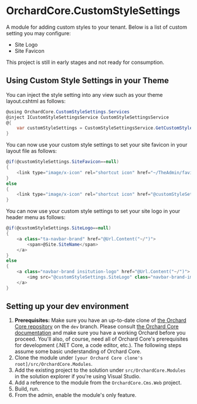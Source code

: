 # OrchardCore.CustomStyleSettings
A module for adding custom styles to your tenant. Below is a list of custom setting you may configure:
- Site Logo
- Site Favicon

This project is still in early stages and not ready for consumption.

## Using Custom Style Settings in your Theme
You can inject the style setting into any view such as your theme layout.cshtml as follows:
```csharp
@using OrchardCore.CustomStyleSettings.Services
@inject ICustomStyleSettingsService CustomStyleSettingsService
@{
    var customStyleSettings = CustomStyleSettingsService.GetCustomStyleSettings();
}
```

You can now use your custom style settings to set your site favicon in your layout file as follows:
```csharp
@if(@customStyleSettings.SiteFavicon==null)
{
    <link type="image/x-icon" rel="shortcut icon" href="~/TheAdmin/favicon.ico" />
}
else
{
    <link type="image/x-icon" rel="shortcut icon" href="@customStyleSettings.SiteFavicon" />
}
```

You can now use your custom style settings to set your site logo in your header menu as follows:
```csharp
@if(@customStyleSettings.SiteLogo==null)
{
    <a class="ta-navbar-brand" href="@Url.Content("~/")">
        <span>@Site.SiteName</span>
    </a>
}
else
{
    <a class="navbar-brand insitution-logo" href="@Url.Content("~/")">
        <img src="@customStyleSettings.SiteLogo" class="navbar-brand-img" alt="...">
    </a>   
}
```

## Setting up your dev environment
1. **Prerequisites:** Make sure you have an up-to-date clone of [the Orchard Core repository](https://github.com/OrchardCMS/OrchardCore) on the `dev` branch. Please consult [the Orchard Core documentation](https://orchardcore.readthedocs.io/en/latest/) and make sure you have a working Orchard before you proceed. You'll also, of course, need all of Orchard Core's prerequisites for development (.NET Core, a code editor, etc.). The following steps assume some basic understanding of Orchard Core.
2. Clone the module under `[your Orchard Core clone's root]/src/OrchardCore.Modules`.
3. Add the existing project to the solution under `src/OrchardCore.Modules` in the solution explorer if you're using Visual Studio.
4. Add a reference to the module from the `OrchardCore.Cms.Web` project.
5. Build, run.
6. From the admin, enable the module's only feature.